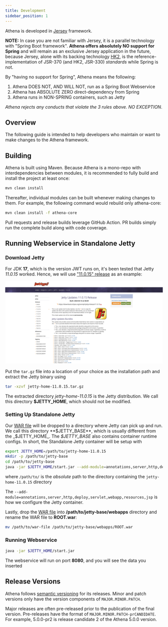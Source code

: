 ```yaml
---
title: Development
sidebar_position: 1
---
```


[//]: # (Copyright Paion Data)

[//]: # (Licensed under the Apache License, Version 2.0 &#40;the "License"&#41;;)
[//]: # (you may not use this file except in compliance with the License.)
[//]: # (You may obtain a copy of the License at)

[//]: # (    http://www.apache.org/licenses/LICENSE-2.0)

[//]: # (Unless required by applicable law or agreed to in writing, software)
[//]: # (distributed under the License is distributed on an "AS IS" BASIS,)
[//]: # (WITHOUT WARRANTIES OR CONDITIONS OF ANY KIND, either express or implied.)
[//]: # (See the License for the specific language governing permissions and)
[//]: # (limitations under the License.)

Athena is developed in [Jersey](https://eclipse-ee4j.github.io/jersey/) framework.

**NOTE:** In case you are not familiar with Jersey, it is a parallel technology with "Spring Boot framework". **Athena
offers absolutely NO support for Spring** and will remain as an exclusive Jersey application in the future, because
Jersey, alone with its backing technology [HK2](https://javaee.github.io/hk2/), is the reference-implementation of
JSR-370 (and HK2, JSR-330) _standards_ while Spring is not.

By "having no support for Spring", Athena means the following:

1. Athena DOES NOT, AND WILL NOT, run as a Spring Boot Webservice
2. Athena has ABSOLUTE ZERO direct-dependency from Spring
3. Athena runs in NON-SPRING containers, such as Jetty

_Athena rejects any conducts that violate the 3 rules above. NO EXCEPTION_.

Overview
--------

The following guide is intended to help developers who maintain or want to make changes to the Athena framework.

Building
--------

Athena is built using Maven. Because Athena is a mono-repo with interdependencies between modules, it is recommended to
fully build and install the project at least once:

```bash
mvn clean install
```

Thereafter, individual modules can be built whenever making changes to them. For example, the following command would
rebuild only athena-core:

```bash
mvn clean install -f athena-core
```

Pull requests and release builds leverage GitHub Action. PR builds simply run the complete build along with code
coverage.

Running Webservice in Standalone Jetty
--------------------------------------

### Download Jetty

For JDK **17**, which is the version JWT runs on, it's been tested that Jetty _11.0.15_ worked. Hence, we will use
["11.0.15" release](https://repo1.maven.org/maven2/org/eclipse/jetty/jetty-home/11.0.15/jetty-home-11.0.15.tar.gz) as
an example:

![Error loading download-jetty.png](img/download-jetty.png)

Put the `tar.gz` file into a location of your choice as the installation path and extract the Jetty binary using

```bash
tar -xzvf jetty-home-11.0.15.tar.gz
```

The extracted directory *jetty-home-11.0.15* is the Jetty distribution. We call this directory **$JETTY_HOME**, which
should not be modified.

### Setting Up Standalone Jetty

Our [WAR file](#building) will be dropped to a directory where Jetty can pick up and run. We call this directory
**$JETTY_BASE**, which is usually different from the _$JETTY_HOME_. The _$JETTY_BASE_ also contains container runtime
configs. In short, the Standalone Jetty container will be setup with

```bash
export JETTY_HOME=/path/to/jetty-home-11.0.15
mkdir -p /path/to/jetty-base
cd /path/to/jetty-base
java -jar $JETTY_HOME/start.jar --add-module=annotations,server,http,deploy,servlet,webapp,resources,jsp
```

where `/path/to/` is the _absolute_ path to the directory containing the `jetty-home-11.0.15` directory

The `--add-module=annotations,server,http,deploy,servlet,webapp,resources,jsp` is how we configure the Jetty
container.

Lastly, drop the [WAR file](#building) into **/path/to/jetty-base/webapps** directory and rename the WAR file to
**ROOT.war**:

```bash
mv /path/to/war-file /path/to/jetty-base/webapps/ROOT.war
```

### Running Webservice

```bash
java -jar $JETTY_HOME/start.jar
```

The webservice will run on port **8080**, and you will see the data you inserted

Release Versions
----------------

Athena follows [semantic versioning](https://semver.org/) for its releases. Minor and patch versions only have the
version components of `MAJOR.MINOR.PATCH`.

Major releases are often pre-released prior to the publication of the final version.  Pre-releases have the format of
`MAJOR.MINOR.PATCH-prCANDIDATE`.  For example, 5.0.0-pr2 is release candidate 2 of the Athena 5.0.0 version.

